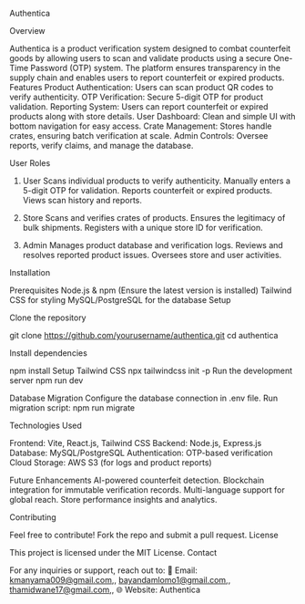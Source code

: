 Authentica

Overview

Authentica is a product verification system designed to combat counterfeit goods by allowing users to scan and validate products using a secure One-Time Password (OTP) system. The platform ensures transparency in the supply chain and enables users to report counterfeit or expired products.
Features
Product Authentication: Users can scan product QR codes to verify authenticity.
OTP Verification: Secure 5-digit OTP for product validation.
Reporting System: Users can report counterfeit or expired products along with store details.
User Dashboard: Clean and simple UI with bottom navigation for easy access.
Crate Management: Stores handle crates, ensuring batch verification at scale.
Admin Controls: Oversee reports, verify claims, and manage the database.

User Roles

1. User
Scans individual products to verify authenticity.
Manually enters a 5-digit OTP for validation.
Reports counterfeit or expired products.
Views scan history and reports.

2. Store
Scans and verifies crates of products.
Ensures the legitimacy of bulk shipments.
Registers with a unique store ID for verification.

3. Admin
Manages product database and verification logs.
Reviews and resolves reported product issues.
Oversees store and user activities.

Installation

Prerequisites
Node.js & npm (Ensure the latest version is installed)
Tailwind CSS for styling
MySQL/PostgreSQL for the database
Setup

Clone the repository

git clone https://github.com/yourusername/authentica.git
cd authentica

Install dependencies

npm install
Setup Tailwind CSS
npx tailwindcss init -p
Run the development server
npm run dev

Database Migration
Configure the database connection in .env file.
Run migration script:
npm run migrate

Technologies Used

Frontend: Vite, React.js, Tailwind CSS
Backend: Node.js, Express.js
Database: MySQL/PostgreSQL
Authentication: OTP-based verification
Cloud Storage: AWS S3 (for logs and product reports)

Future Enhancements
AI-powered counterfeit detection.
Blockchain integration for immutable verification records.
Multi-language support for global reach.
Store performance insights and analytics.

Contributing

Feel free to contribute! Fork the repo and submit a pull request.
License

This project is licensed under the MIT License.
Contact

For any inquiries or support, reach out to:
📧 Email: kmanyama009@gmail.com,, bayandamlomo1@gmail.com,, thamidwane17@gmail.com,,  🌐 Website: Authentica
